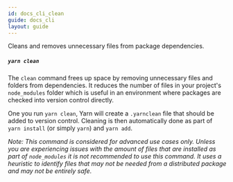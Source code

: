 ```yaml
---
id: docs_cli_clean
guide: docs_cli
layout: guide
---
```


<p class="lead">Cleans and removes unnecessary files from package dependencies.</p>

##### `yarn clean` <a class="toc" id="toc-yarn-clean" href="#toc-yarn-clean"></a>

The `clean` command frees up space by removing unnecessary files and folders from dependencies. It reduces the number of files in your project's `node_modules` folder which is useful in an environment where packages are checked into version control directly.

One you run `yarn clean`, Yarn will create a `.yarnclean` file that should be added to version control. Cleaning is then automatically done as part of `yarn install` (or simply `yarn`) and `yarn add`.

*Note: This command is considered for advanced use cases only. Unless you are experiencing issues with the amount of files that are installed as part of `node_modules` it is not recommended to use this command. It uses a heuristic to identify files that may not be needed from a distributed package and may not be entirely safe.*
